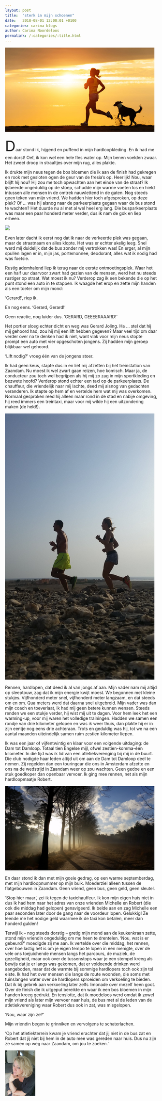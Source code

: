 ```yaml
---
layout: post
title:  "sterk in mijn schoenen"
date:   2018-08-01 12:00:01 +0100
categories: carina blogs
author: Carina Noordeloos
permalink: /:categories/:title.html
---
```

<div style="margin:0 10px 10px 0"><img src="/assets/sterk in mijn schoenen 1.jpg"/></div>

<font size="100%">D</font>aar stond ik, hijgend en puffend in mijn hardloopkleding. En ik had me een dorst! Oef, ik kon wel een hele fles water op. Mijn benen voelden zwaar. Het zweet droop in straaltjes over mijn rug, alles plakte.

Ik drukte mijn neus tegen de bos bloemen die ik aan de finish had gekregen en rook met gesloten ogen de geur van de fresia’s op. Heerlijk! Nou, waar blijft hij nou? Hij zou me toch opwachten aan het einde van de straat? Ik ijsbeerde ongeduldig op de stoep, schudde mijn warme voeten los en hield intussen alle mensen in de omtrek nauwlettend in de gaten. Nog steeds geen teken van mijn vriend. We hadden hier toch afgesproken, op deze plek? Of … was hij alsnog naar de parkeerplaats gegaan waar de bus stond te wachten? Het duurde nu al met al wel heel erg lang. Die busparkeerplaats was maar een paar honderd meter verder, dus ik nam de gok en liep erheen.

<div style="margin:0 10px 10px 0"><img src="/assets/sterk in mijn schoenen 2.jpeg"/></div>

Even later dacht ik eerst nog dat ik naar de verkeerde plek was gegaan, maar de straatnaam en alles klopte. Het was er echter akelig leeg. Snel werd mij duidelijk dat de bus zonder mij vertrokken was! En erger, al mijn spullen lagen er in, mijn jas, portemonnee, deodorant, alles wat ik nodig had was foetsie.

Rustig ademhalend liep ik terug naar de eerste ontmoetingsplek. Waar het een half uur daarvoor zwart had gezien van de mensen, werd het nu steeds rustiger op straat. Wat moest ik nu? Verderop zag ik een bekende die op het punt stond een auto in te stappen. Ik waagde het erop en zette mijn handen als een toeter om mijn mond:

‘Gerard!’, riep ik.

En nog eens. ‘Gerard, Gerard!’

Geen reactie, nog luider dus. ‘GERARD, GEEEERAAARD!’

Het portier sloeg echter dicht en weg was Gerard Joling. Ha … stel dat hij mij gehoord had, zou hij mij een lift hebben gegeven? Maar veel tijd om daar verder over na te denken had ik niet, want vlak voor mijn neus stopte prompt een auto met vier opgeschoten jongens. Zij hadden mijn geroep blijkbaar wel gehoord.

‘Lift nodig?’ vroeg één van de jongens stoer.

Ik had geen keus, stapte dus in en liet mij afzetten bij het treinstation van Zaandam. Nu moest ik wel zwart gaan reizen, hoe komisch. Maar ja, de conducteur zou toch wel begrijpen als hij mij zo zag in mijn sportkleding en bezwete hoofd? Verderop stond echter een taxi op de parkeerplaats. De chauffeur, die vriendelijk naar mij lachte, deed mij alsnog van gedachten veranderen. Ik stapte op hem af en vertelde hem wat mij was overkomen. Normaal gesproken reed hij alleen maar rond in de stad en nabije omgeving, hij reed immers een treintaxi, maar voor mij wilde hij een uitzondering maken (de held!).

<div style="margin:0 10px 10px 0"><img src="/assets/sterk in mijn schoenen 3.jpg"/></div>

Rennen, hardlopen, dat deed ik al van jongs af aan. Mijn vader nam mij altijd op sleeptouw, zag dat ik mijn energie kwijt moest. We begonnen met kleine stukjes. Vijfhonderd meter snel, vijfhonderd meter langzaam, en dat steeds om en om. Qua meters werd dat daarna snel uitgebreid. Mijn vader was dan mijn coach en toeverlaat, ik had mij geen betere kunnen wensen. Steeds renden we een stukje verder, hij wist mij uit te dagen. Voor hem leek het een warming-up, voor mij waren het volledige trainingen. Hadden we samen een rondje van drie kilometer gelopen en was ik weer thuis, dan plakte hij er in zijn eentje nog eens drie achteraan. Trots en geduldig was hij, tot we na een aantal maanden uiteindelijk samen ruim zestien kilometer liepen.

Ik was een jaar of vijfentwintig en klaar voor een volgende uitdaging: de Dam tot Damloop. Totaal tien Engelse mijl, ofwel zestien-komma-één kilometer. In die tijd was ik lid van een atletiekverenging bij mij in de buurt. Die club nodigde haar leden altijd uit om aan de Dam tot Damloop deel te nemen. Zij regelden dan een touringcar die ons in Amsterdam afzette en ons na de wedstrijd in Zaandam weer op zou wachten. Geen gedoe en een stuk goedkoper dan openbaar vervoer. Ik ging mee rennen, net als mijn hardloopmaatje Robert.

<div style="margin:0 10px 10px 0"><img src="/assets/sterk in mijn schoenen 4.jpg"/></div>

En daar stond ik dan met mijn goeie gedrag, op een warme septemberdag, met mijn hardloopnummer op mijn buik. Moederziel alleen tussen de flatgebouwen in Zaandam. Geen vriend, geen bus, geen geld, geen sleutel.

‘Stop hier maar’, zei ik tegen de taxichauffeur. Ik kon mijn eigen huis niet in dus ik had hem naar het adres van onze vrienden Michelle en Robert (die ook die middag had gelopen) genavigeerd. Ik belde aan en zag Michelle een paar seconden later door de gang naar de voordeur lopen. Gelukkig! Ze leende me het nodige geld waarmee ik de taxi kon betalen, meer dan honderd gulden!

Terwijl ik – nog steeds dorstig – gretig mijn mond aan de keukenkraan zette, stond mijn vriendin ongeduldig om me heen te drentelen. ‘Nou, wat is er gebeurd?’ moedigde zij me aan. Ik vertelde over die middag, het rennen, over hoe lastig het is om je eigen tempo te lopen in een menigte, over de vele ons toejuichende mensen langs het parcours, de muziek, de gezelligheid, maar ook over de tussenstops waar je een stempel kreeg als bewijs dat je er langs was gekomen, dat er voldoende drinken werd aangeboden, maar dat de warmte bij sommige hardlopers toch ook zijn tol eiste. Ik had het over mensen die langs de route woonden, die soms met tuinslangen water over de hardlopers sproeiden om verkoeling te bieden. Dat ik bij gebrek aan verkoeling later zelfs limonade over mezelf heen goot. Over de finish die ik uitgeput bereikte en waar ik een bos bloemen in mijn handen kreeg gedrukt. En tenslotte, dat ik moedeloos werd omdat ik zowel mijn vriend als later mijn vervoer naar huis, de bus met al de leden van de atletiekvereniging waar Robert dus ook in zat, was misgelopen.

‘Nou, waar zijn ze?’

Mijn vriendin begon te grinniken en vervolgens te schaterlachen.

‘Op het atletiekterrein kwam je vriend erachter dat jij niet in de bus zat en Robert dat jij niet bij hem in de auto mee was gereden naar huis. Dus nu zijn ze samen op weg naar Zaandam, om jou te zoeken.’

<div style="margin:0 10px 10px 0"><img src="/assets/Carina - profiel 2019.jpg" alt="Carina Noordeloos" width="100"/></div>
